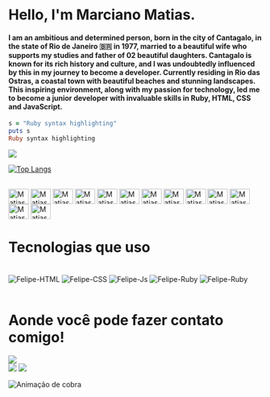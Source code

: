 # Hello, I'm Marciano Matias.
#### I am an ambitious and determined person, born in the city of Cantagalo, in the state of Rio de Janeiro 🇧🇷 in 1977, married to a beautiful wife who supports my studies and father of 02 beautiful daughters. Cantagalo is known for its rich history and culture, and I was undoubtedly influenced by this in my journey to become a developer. Currently residing in Rio das Ostras, a coastal town with beautiful beaches and stunning landscapes. This inspiring environment, along with my passion for technology, led me to become a junior developer with invaluable skills in Ruby, HTML, CSS and JavaScript.

```ruby
s = "Ruby syntax highlighting"
puts s
Ruby syntax highlighting
```

<picture>
<source 
  srcset="https://github-readme-stats.vercel.app/api?username=marcianomatias&show_icons=true&theme=tokyonight"
  media="(prefers-color-scheme: dark)"
/>
<source
  srcset="https://github-readme-stats.vercel.app/api?username=marcianomatias&show_icons=true"
  media="(prefers-color-scheme: dark), (prefers-color-scheme: no-preference)"
/>
<img src="https://github-readme-stats.vercel.app/api?username=marcianomatias&show_icons=true" />
</picture>

[![Top Langs](https://github-readme-stats.vercel.app/api/top-langs/?username=marcianomatias&langs_count=8)](https://github.com/marcianomatias/github-readme-stats)


<div style="display: inline_block"><br>
  <img align="center" alt="Matias-Ruby" height="30" width="40" src="https://cdn.jsdelivr.net/gh/devicons/devicon/icons/ruby/ruby-original-wordmark.svg"/>
  <img align="center" alt="Matias-rl" height="30" width="40" src="https://cdn.jsdelivr.net/gh/devicons/devicon/icons/rails/rails-plain-wordmark.svg"  />
  <img align="center" alt="Matias-HTML" height="30" width="40" src="https://cdn.jsdelivr.net/gh/devicons/devicon/icons/html5/html5-original-wordmark.svg" />
    <img align="center" alt="Matias-Js" height="30" width="40" src="https://cdn.jsdelivr.net/gh/devicons/devicon/icons/javascript/javascript-original.svg" />
  <img align="center" alt="Matias-css" height="30" width="40" src="https://cdn.jsdelivr.net/gh/devicons/devicon/icons/css3/css3-original-wordmark.svg" />
  <img align="center" alt="Matias-Ang" height="30" width="40" src="https://cdn.jsdelivr.net/gh/devicons/devicon/icons/angularjs/angularjs-original.svg" />
  <img align="center" alt="Matias-Doc" height="30" width="40" src="https://cdn.jsdelivr.net/gh/devicons/devicon/icons/docker/docker-original-wordmark.svg" />
  <img align="center" alt="Matias-Postgresql" height="30" width="40" src="https://cdn.jsdelivr.net/gh/devicons/devicon/icons/postgresql/postgresql-original-wordmark.svg" />
 
  <img align="center" alt="Matias-Git" height="30" width="40" src="https://cdn.jsdelivr.net/gh/devicons/devicon/icons/git/git-original-wordmark.svg" />

  <img align="center" alt="Matias-Linux" height="30" width="40" src="https://cdn.jsdelivr.net/gh/devicons/devicon/icons/linux/linux-original.svg" />
  <img align="center" alt="Matias-Unbu" height="30" width="40" src="https://cdn.jsdelivr.net/gh/devicons/devicon/icons/ubuntu/ubuntu-plain-wordmark.svg" />
  <img align="center" alt="Matias-Vscod" height="30" width="40" src="https://cdn.jsdelivr.net/gh/devicons/devicon/icons/vscode/vscode-original-wordmark.svg" />
  <img align="center" alt="Matias-Java" height="30" width="40" src="https://cdn.jsdelivr.net/gh/devicons/devicon/icons/java/java-original-wordmark.svg" />

  
</div>

##
<h1>Tecnologias que uso</h1>

<div> 
  <div style="display: inline_block"><br>
    <img align="center" alt="Felipe-HTML" src="https://img.shields.io/badge/HTML5-E34F26?style=for-the-badge&logo=html5&logoColor=white">
    <img align="center" alt="Felipe-CSS" src="https://img.shields.io/badge/CSS3-1572B6?style=for-the-badge&logo=css3&logoColor=white">
    <img align="center" alt="Felipe-Js" src="https://img.shields.io/badge/JavaScript-F7DF1E?style=for-the-badge&logo=javascript&logoColor=black">
    <img align="center" alt="Felipe-Ruby" src="https://img.shields.io/badge/Ruby-CC342D?style=for-the-badge&logo=ruby&logoColor=white">
    <img align="center" alt="Felipe-Ruby" src="https://img.shields.io/badge/Ruby_on_Rails-CC0000?style=for-the-badge&logo=ruby-on-rails&logoColor=white">
   </div><br>


<div>
   <h1>Aonde você pode fazer contato comigo!</h1> 
  
  <a href="https://discord.gg/" target="_blank"><img src="https://img.shields.io/badge/Discord-7289DA?style=for-the-badge&logo=discord&logoColor=white"         target="_blank"></a>    
  <a href = "mailto:marcianomatiasdossantos@gmail.com"><img src="https://img.shields.io/badge/-Gmail-%23333?style=for-the-            badge&logo=gmail&logoColor=white" destino ="_blank"></a>
  <a href="https://www.linkedin.com/in/marcianomatias" target="_blank"><img src="https://img.shields.io/badge/-LinkedIn-%230077B5 ?style=for-the-badge&logo=linkedin&logoColor=white" target="_blank"></a>
 
  ![ Animação de cobra ](https://github.com/ubiratan-motta/ubiratan-motta/blob/output/github-contribution-grid-snake.svg)
 
</div>
